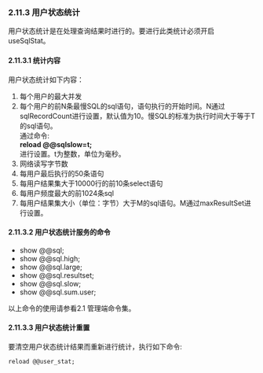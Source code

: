 ### 2.11.3 用户状态统计
用户状态统计是在处理查询结果时进行的。要进行此类统计必须开启useSqlStat。

#### 2.11.3.1  统计内容
用户状态统计如下内容：

1. 每个用户的最大并发
2. 每个用户的前N条最慢SQL的sql语句，语句执行的开始时间。N通过sqlRecordCount进行设置，默认值为10。慢SQL的标准为执行时间大于等于T的sql语句。  
通过命令:   
**reload @@sqlslow=t;**   
进行设置。t为整数，单位为毫秒。  
3. 网络读写字节数
4. 每用户最后执行的50条语句
5. 每用户结果集大于10000行的前10条select语句
6. 每用户频度最大的前1024条sql
7. 每用户结果集大小（单位：字节）大于M的sql语句。M通过maxResultSet进行设置。

#### 2.11.3.2  用户状态统计服务的命令

+ show @@sql;
+ show @@sql.high;
+ show @@sql.large;
+ show @@sql.resultset;
+ show @@sql.slow;
+ show @@sql.sum.user;  

以上命令的使用请参看2.1 管理端命令集。

#### 2.11.3.3  用户状态统计重置  
要清空用户状态统计结果而重新进行统计，执行如下命令:
```
reload @@user_stat;
```  






